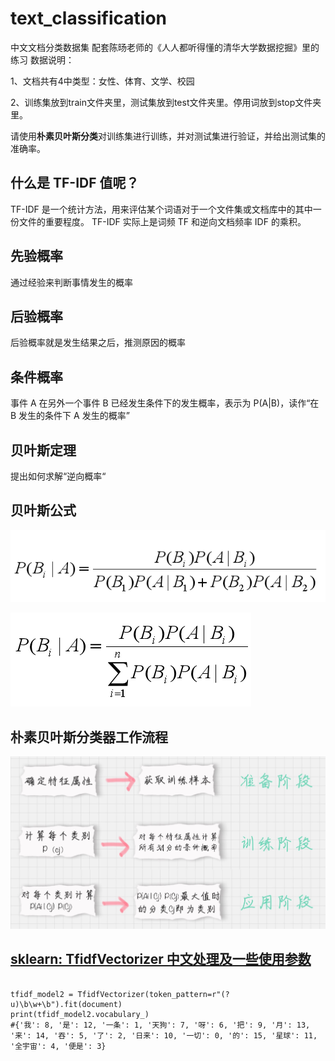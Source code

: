 # text_classification
中文文档分类数据集
配套陈旸老师的《人人都听得懂的清华大学数据挖掘》里的练习
数据说明：

1、文档共有4中类型：女性、体育、文学、校园

2、训练集放到train文件夹里，测试集放到test文件夹里。停用词放到stop文件夹里。

请使用**朴素贝叶斯分类**对训练集进行训练，并对测试集进行验证，并给出测试集的准确率。

## 什么是 TF-IDF 值呢？

TF-IDF 是一个统计方法，用来评估某个词语对于一个文件集或文档库中的其中一份文件的重要程度。 TF-IDF 实际上是词频 TF 和逆向文档频率 IDF 的乘积。

## 先验概率
通过经验来判断事情发生的概率
## 后验概率
后验概率就是发生结果之后，推测原因的概率
## 条件概率
事件 A 在另外一个事件 B 已经发生条件下的发生概率，表示为 P(A|B)，读作“在 B 发生的条件下 A 发生的概率”

## 贝叶斯定理
提出如何求解“逆向概率“

## **贝叶斯公式**

![](贝叶斯公式.png)

![](通用贝叶斯公式.png)

## 朴素贝叶斯分类器工作流程
![](朴素贝叶斯分类器工作流程.jpg)


## [sklearn: TfidfVectorizer 中文处理及一些使用参数](https://blog.csdn.net/blmoistawinde/article/details/80816179)

```

tfidf_model2 = TfidfVectorizer(token_pattern=r"(?u)\b\w+\b").fit(document)
print(tfidf_model2.vocabulary_)
#{'我': 8, '是': 12, '一条': 1, '天狗': 7, '呀': 6, '把': 9, '月': 13, '来': 14, '吞': 5, '了': 2, '日来': 10, '一切': 0, '的': 15, '星球': 11, '全宇宙': 4, '便是': 3}

```
